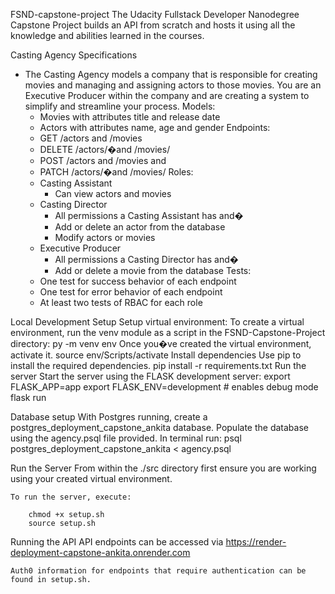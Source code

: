 FSND-capstone-project
The Udacity Fullstack Developer Nanodegree Capstone Project builds an API from scratch and hosts it using all the knowledge and abilities learned in the courses.

Casting Agency Specifications
* The Casting Agency models a company that is responsible for creating movies and managing and assigning actors to those movies. You are an Executive Producer within the company and are creating a system to simplify and streamline your process.
 Models:
    * Movies with attributes title and release date
    * Actors with attributes name, age and gender
 Endpoints:
    * GET /actors and /movies
    * DELETE /actors/�and /movies/
    * POST /actors and /movies and
    * PATCH /actors/�and /movies/
 Roles:
    * Casting Assistant
        * Can view actors and movies
    * Casting Director
        * All permissions a Casting Assistant has and�
        * Add or delete an actor from the database
        * Modify actors or movies
    * Executive Producer
        * All permissions a Casting Director has and�
        * Add or delete a movie from the database
 Tests:
    * One test for success behavior of each endpoint
    * One test for error behavior of each endpoint
    * At least two tests of RBAC for each role

Local Development Setup
    Setup virtual environment:
    To create a virtual environment, run the venv module as a script in the FSND-Capstone-Project directory:
        py -m venv env
    Once you�ve created the virtual environment, activate it.
        source env/Scripts/activate
    Install dependencies
    Use pip to install the required dependencies.
        pip install -r requirements.txt
    Run the server
    Start the server using the FLASK development server:
        export FLASK_APP=app
        export FLASK_ENV=development # enables debug mode
        flask run

Database setup
    With Postgres running, create a postgres_deployment_capstone_ankita database.
    Populate the database using the agency.psql file provided. In terminal run:
        psql postgres_deployment_capstone_ankita < agency.psql

Run the Server
    From within the ./src directory first ensure you are working using your created virtual environment.

    To run the server, execute:

        chmod +x setup.sh
        source setup.sh

Running the API
    API endpoints can be accessed via https://render-deployment-capstone-ankita.onrender.com

    Auth0 information for endpoints that require authentication can be found in setup.sh.



